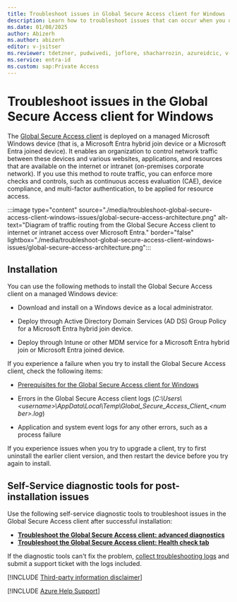 ```yaml
---
title: Troubleshoot issues in Global Secure Access client for Windows
description: Learn how to troubleshoot issues that can occur when you use the Global Secure Access client for Windows.
ms.date: 01/08/2025
author: Abizerh
ms.author: abizerh
editor: v-jsitser
ms.reviewer: tdetzner, pudwivedi, joflore, shacharrozin, azureidcic, v-leedennis
ms.service: entra-id
ms.custom: sap:Private Access
---
```

# Troubleshoot issues in the Global Secure Access client for Windows

The [Global Secure Access client](/entra/global-secure-access/how-to-install-windows-client) is deployed on a managed Microsoft Windows device (that is, a Microsoft Entra hybrid join device or a Microsoft Entra joined device). It enables an organization to control network traffic between these devices and various websites, applications, and resources that are available on the internet or intranet (on-premises corporate network). If you use this method to route traffic, you can enforce more checks and controls, such as continuous access evaluation (CAE), device compliance, and multi-factor authentication, to be applied for resource access.

:::image type="content" source="./media/troubleshoot-global-secure-access-client-windows-issues/global-secure-access-architecture.png" alt-text="Diagram of traffic routing from the Global Secure Access client to internet or intranet access over Microsoft Entra." border="false" lightbox="./media/troubleshoot-global-secure-access-client-windows-issues/global-secure-access-architecture.png":::

## Installation

You can use the following methods to install the Global Secure Access client on a managed Windows device:

- Download and install on a Windows device as a local administrator.

- Deploy through Active Directory Domain Services (AD DS) Group Policy for a Microsoft Entra hybrid join device.

- Deploy through Intune or other MDM service for a Microsoft Entra hybrid join or Microsoft Entra joined device.

If you experience a failure when you try to install the Global Secure Access client, check the following items:

- [Prerequisites for the Global Secure Access client for Windows](/entra/global-secure-access/how-to-install-windows-client#prerequisites)

- Errors in the Global Secure Access client logs (*C:\\Users\\\<username>\\AppData\\Local\\Temp\\Global_Secure_Access_Client_\<number>.log*)

- Application and system event logs for any other errors, such as a process failure

If you experience issues when you try to upgrade a client, try to first uninstall the earlier client version, and then restart the device before you try again to install.

## Self-Service diagnostic tools for post-installation issues

Use the following self-service diagnostic tools to troubleshoot issues in the Global Secure Access client after successful installation:

- [**Troubleshoot the Global Secure Access client: advanced diagnostics**](/entra/global-secure-access/troubleshoot-global-secure-access-client-advanced-diagnostics)
- [**Troubleshoot the Global Secure Access client: Health check tab**](/entra/global-secure-access/troubleshoot-global-secure-access-client-diagnostics-health-check)

If the diagnostic tools can't fix the problem, [collect troubleshooting logs](/entra/global-secure-access/troubleshoot-global-secure-access-client-advanced-diagnostics?branch=main#advanced-log-collection-tab) and submit a support ticket with the logs included.

[!INCLUDE [Third-party information disclaimer](../../includes/third-party-disclaimer.md)]

[!INCLUDE [Azure Help Support](../../includes/azure-help-support.md)]

[limitations]: /entra/global-secure-access/how-to-install-windows-client#known-limitations
[meac]: https://entra.microsoft.com
